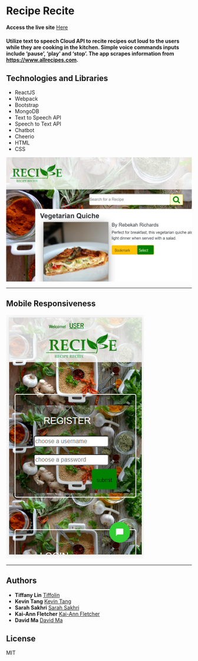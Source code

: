# Recipe Recite 
**Access the live site** [Here](https://recipe-recite-app.herokuapp.com/)

#### Utilize text to speech Cloud API to recite recipes out loud to the users while they are cooking in the kitchen. Simple voice commands inputs include ‘pause’, ‘play’ and ‘stop’. The app scrapes information from https://www.allrecipes.com. 

## Technologies and Libraries

* ReactJS
* Webpack
* Bootstrap
* MongoDB
* Text to Speech API
* Speech to Text API
* Chatbot
* Cheerio
* HTML
* CSS


![](screenshot/1.PNG)      


---

## Mobile Responsiveness

![](screenshot/2.PNG) 

---
## Authors
* **Tiffany Lin**         [Tiffolin](https://github.com/Tiffolin)
* **Kevin Tang**          [Kevin Tang](https://github.com/Saigonomai)
* **Sarah Sakhri**        [Sarah Sakhri](https://github.com/sarahsakhri)
* **Kai-Ann Fletcher**    [Kai-Ann Fletcher](https://github.com/KaiAnnFletcher)
* **David Ma**            [David Ma](https://github.com/david-fetchopia)
## License
MIT